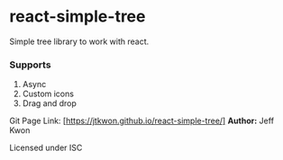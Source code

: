 # react-simple-tree

Simple tree library to work with react.

### Supports

1. Async
2. Custom icons
3. Drag and drop
  
Git Page Link: [https://jtkwon.github.io/react-simple-tree/]
**Author:** Jeff Kwon

Licensed under ISC